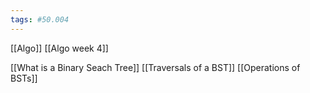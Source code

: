 ```yaml
---
tags: #50.004
---
```

[[Algo]]
[[Algo week 4]]

[[What is a Binary Seach Tree]]
[[Traversals of a BST]]
[[Operations of BSTs]]